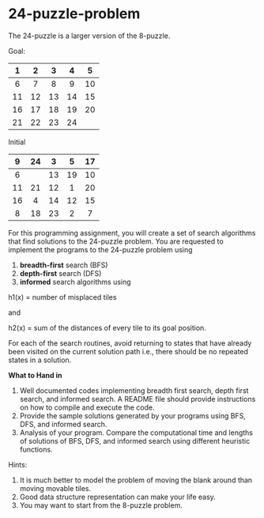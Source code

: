 # 24-puzzle-problem

The 24-puzzle is a larger version of the 8-puzzle.

Goal:

| 1 | 2 | 3 | 4 | 5 |
|:-:|:-:|:-:|:-:|:-:|
| 6 | 7 | 8 | 9 | 10 |
| 11 | 12 | 13 | 14 | 15 |
| 16 | 17 | 18 | 19 | 20 |
| 21 | 22 | 23 | 24 |   |

Initial

| 9 | 24 | 3 | 5 | 17 |
|:-:|:-:|:-:|:-:|:-:|
| 6 |   | 13 | 19 | 10 |
| 11 | 21 | 12 | 1 | 20 |
| 16 | 4 | 14 | 12 | 15 |
| 8 | 18 | 23 | 2 | 7 |

For this programming assignment, you will create a set of search algorithms that find solutions to the 24-puzzle problem. You are requested to implement the programs to the 24-puzzle problem using

1. **breadth-first**  search (BFS)
2. **depth-first**  search (DFS)
3. **informed** search algorithms using

h1(x) = number of misplaced tiles

and

h2(x) = sum of the distances of every tile to its goal position.

For each of the search routines, avoid returning to states that have already been visited on the current solution path i.e., there should be no repeated states in a solution.

**What to Hand in**

1. Well documented codes implementing breadth first search, depth first search, and informed search. A README file should provide instructions on how to compile and execute the code.
2. Provide the sample solutions generated by your programs using BFS, DFS, and informed search.
3. Analysis of your program. Compare the computational time and lengths of solutions of BFS, DFS, and informed search using different heuristic functions.

Hints:

1. It is much better to model the problem of moving the blank around than moving movable tiles.
2. Good data structure representation can make your life easy.
3. You may want to start from the 8-puzzle problem.
